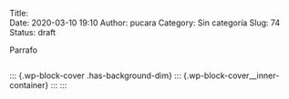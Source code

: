 Title:  
Date: 2020-03-10 19:10
Author: pucara
Category: Sin categoría
Slug: 74
Status: draft

<!-- wp:paragraph -->

Parrafo

<!-- /wp:paragraph -->

<!-- wp:image -->

<figure class="wp-block-image">

<img alt></img>

</figure>

<!-- /wp:image -->

<!-- wp:cover -->

::: {.wp-block-cover .has-background-dim}
::: {.wp-block-cover__inner-container}
:::
:::

<!-- /wp:cover -->
